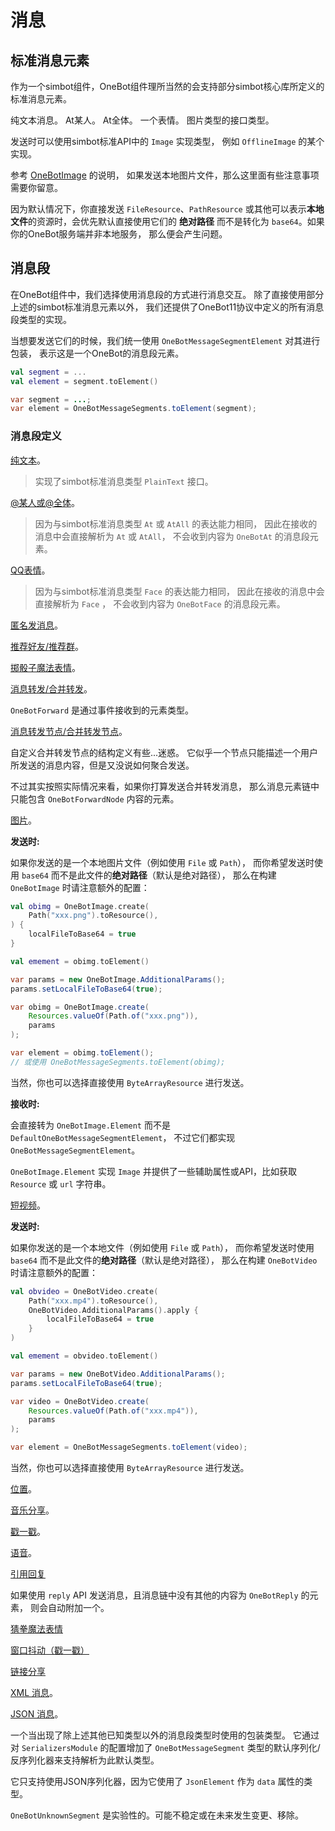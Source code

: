 # 消息

## 标准消息元素

作为一个simbot组件，OneBot组件理所当然的会支持部分simbot核心库所定义的标准消息元素。

<deflist>
<def id="Text" title="Text">
纯文本消息。
</def>
<def id="At" title="At">
At某人。
</def>
<def id="AtAll" title="AtAll">
At全体。
</def>
<def id="Face" title="Face">
一个表情。
</def>
<def id="Image" title="Image">
图片类型的接口类型。

发送时可以使用simbot标准API中的 `Image` 实现类型，
例如 `OfflineImage` 的某个实现。

<warning title="本地图片与base64">

参考 [OneBotImage](#OneBotImage) 的说明，
如果发送本地图片文件，那么这里面有些注意事项需要你留意。

因为默认情况下，你直接发送 `FileResource`、`PathResource`
或其他可以表示**本地文件**的资源时，会优先默认直接使用它们的
**绝对路径** 而不是转化为 `base64`。如果你的OneBot服务端并非本地服务，
那么便会产生问题。
</warning>

</def>
</deflist>

## 消息段

在OneBot组件中，我们选择使用消息段的方式进行消息交互。
除了直接使用部分上述的simbot标准消息元素以外，
我们还提供了OneBot11协议中定义的所有消息段类型的实现。

当想要发送它们的时候，我们统一使用 `OneBotMessageSegmentElement` 对其进行包装，
表示这是一个OneBot的消息段元素。

<tabs group="code">
<tab title="Kotlin" group-key="Kotlin">

```Kotlin
val segment = ...
val element = segment.toElement()
```

</tab>
<tab title="Java" group-key="Java">

```Java
var segment = ...;
var element = OneBotMessageSegments.toElement(segment);
```

</tab>
</tabs>

### 消息段定义

<deflist>
<def id="OneBotText" title="OneBotText">

[纯文本](https://github.com/botuniverse/onebot-11/blob/master/message/segment.md#纯文本)。

> 实现了simbot标准消息类型 `PlainText` 接口。

</def>
<def id="OneBotAt" title="OneBotAt">

[@某人或@全体](https://github.com/botuniverse/onebot-11/blob/master/message/segment.md#某人)。


> 因为与simbot标准消息类型 `At` 或 `AtAll` 的表达能力相同，
> 因此在接收的消息中会直接解析为 `At` 或 `AtAll`，
> 不会收到内容为 `OneBotAt` 的消息段元素。

</def>
<def id="OneBotFace" title="OneBotFace">

[QQ表情](https://github.com/botuniverse/onebot-11/blob/master/message/segment.md#qq-表情)。

> 因为与simbot标准消息类型 `Face` 的表达能力相同，
> 因此在接收的消息中会直接解析为 `Face` ，
> 不会收到内容为 `OneBotFace` 的消息段元素。

</def>
<def id="OneBotAnonymous" title="OneBotAnonymous">

[匿名发消息](https://github.com/botuniverse/onebot-11/blob/master/message/segment.md#匿名发消息-)。

</def>
<def id="OneBotContact" title="OneBotContact">

[推荐好友/推荐群](https://github.com/botuniverse/onebot-11/blob/master/message/segment.md#推荐好友)。

</def>
<def id="OneBotDice" title="OneBotDice">

[掷骰子魔法表情](https://github.com/botuniverse/onebot-11/blob/master/message/segment.md#掷骰子魔法表情)。

</def>
<def id="OneBotForward" title="OneBotForward">

[消息转发/合并转发](https://github.com/botuniverse/onebot-11/blob/master/message/segment.md#合并转发-)。

`OneBotForward` 是通过事件接收到的元素类型。
</def>
<def id="OneBotForwardNode" title="OneBotForwardNode">

[消息转发节点/合并转发节点](https://github.com/botuniverse/onebot-11/blob/master/message/segment.md#合并转发节点-)。

<warning>
自定义合并转发节点的结构定义有些...迷惑。
它似乎一个节点只能描述一个用户所发送的消息内容，但是又没说如何聚合发送。

不过其实按照实际情况来看，如果你打算发送合并转发消息，
那么消息元素链中只能包含 `OneBotForwardNode` 内容的元素。
</warning>

</def>
<def id="OneBotImage" title="OneBotImage">

[图片](https://github.com/botuniverse/onebot-11/blob/master/message/segment.md#图片)。

**发送时:**

如果你发送的是一个本地图片文件（例如使用 `File` 或 `Path`），
而你希望发送时使用 `base64` 而不是此文件的**绝对路径**（默认是绝对路径），
那么在构建 `OneBotImage` 时请注意额外的配置：

<tabs group="code">
<tab title="Kotlin" group-key="Kotlin">

```Kotlin
val obimg = OneBotImage.create(
    Path("xxx.png").toResource(),
) {
    localFileToBase64 = true
}

val emement = obimg.toElement()
```

</tab>
<tab title="Java" group-key="Java">

```Java
var params = new OneBotImage.AdditionalParams();
params.setLocalFileToBase64(true);

var obimg = OneBotImage.create(
    Resources.valueOf(Path.of("xxx.png")),
    params
);

var element = obimg.toElement();
// 或使用 OneBotMessageSegments.toElement(obimg);
```

</tab>
</tabs>

当然，你也可以选择直接使用 `ByteArrayResource` 进行发送。

**接收时:**

会直接转为 `OneBotImage.Element` 而不是 `DefaultOneBotMessageSegmentElement`，
不过它们都实现 `OneBotMessageSegmentElement`。

`OneBotImage.Element` 实现 `Image`
并提供了一些辅助属性或API，比如获取 `Resource` 或 `url` 字符串。
</def>
<def id="OneBotVideo" title="OneBotVideo">

[短视频](https://github.com/botuniverse/onebot-11/blob/master/message/segment.md#短视频)。

**发送时:**

如果你发送的是一个本地文件（例如使用 `File` 或 `Path`），
而你希望发送时使用 `base64` 而不是此文件的**绝对路径**（默认是绝对路径），
那么在构建 `OneBotVideo` 时请注意额外的配置：

<tabs group="code">
<tab title="Kotlin" group-key="Kotlin">

```Kotlin
val obvideo = OneBotVideo.create(
    Path("xxx.mp4").toResource(),
    OneBotVideo.AdditionalParams().apply {
        localFileToBase64 = true
    }
)

val emement = obvideo.toElement()
```

</tab>
<tab title="Java" group-key="Java">

```Java
var params = new OneBotVideo.AdditionalParams();
params.setLocalFileToBase64(true);

var video = OneBotVideo.create(
    Resources.valueOf(Path.of("xxx.mp4")),
    params
);

var element = OneBotMessageSegments.toElement(video);
```

</tab>
</tabs>

当然，你也可以选择直接使用 `ByteArrayResource` 进行发送。

</def>
<def id="OneBotLocation" title="OneBotLocation">

[位置](https://github.com/botuniverse/onebot-11/blob/master/message/segment.md#位置)。

</def>
<def id="OneBotMusic" title="OneBotMusic">

[音乐分享](https://github.com/botuniverse/onebot-11/blob/master/message/segment.md#音乐分享-)。

</def>
<def id="OneBotPoke" title="OneBotPoke">

[戳一戳](https://github.com/botuniverse/onebot-11/blob/master/message/segment.md#戳一戳)。

</def>
<def id="OneBotRecord" title="OneBotRecord">

[语音](https://github.com/botuniverse/onebot-11/blob/master/message/segment.md#语音)。

</def>
<def id="OneBotReply" title="OneBotReply">

[引用回复](https://github.com/botuniverse/onebot-11/blob/master/message/segment.md#回复)

如果使用 `reply` API 发送消息，且消息链中没有其他的内容为 `OneBotReply` 的元素，
则会自动附加一个。

</def>
<def id="OneBotRps" title="OneBotRps">

[猜拳魔法表情](https://github.com/botuniverse/onebot-11/blob/master/message/segment.md#猜拳魔法表情)

</def>
<def id="OneBotShake" title="OneBotShake">

[窗口抖动（戳一戳）](https://github.com/botuniverse/onebot-11/blob/master/message/segment.md#窗口抖动戳一戳-)

</def>
<def id="OneBotShare" title="OneBotShare">

[链接分享](https://github.com/botuniverse/onebot-11/blob/master/message/segment.md#链接分享)

</def>
<def id="OneBotXml" title="OneBotXml">

[XML 消息](https://github.com/botuniverse/onebot-11/blob/master/message/segment.md#xml-消息)。


</def>
<def id="OneBotJson" title="OneBotJson">

[JSON 消息](https://github.com/botuniverse/onebot-11/blob/master/message/segment.md#json-消息)。

</def>
<def id="OneBotUnknownSegment" title="OneBotUnknownSegment">

一个当出现了除上述其他已知类型以外的消息段类型时使用的包装类型。
它通过对 `SerializersModule` 的配置增加了 `OneBotMessageSegment`
类型的默认序列化/反序列化器来支持解析为此默认类型。

它只支持使用JSON序列化器，因为它使用了 `JsonElement` 作为 `data` 属性的类型。

<warning title="实验性">

`OneBotUnknownSegment` 是实验性的。可能不稳定或在未来发生变更、移除。

</warning>

</def>
</deflist>

